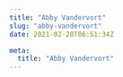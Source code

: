 ```yaml
---
title: "Abby Vandervort"
slug: "abby-vandervort"
date: 2021-02-20T06:51:34Z

meta:
  title: "Abby Vandervort"
---
```


